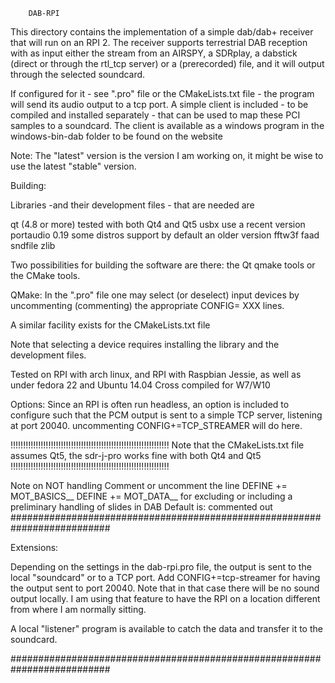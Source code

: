 
		DAB-RPI

This directory contains the implementation of a simple
dab/dab+ receiver that will run on an RPI 2.
The receiver supports terrestrial DAB reception with as input either
the stream from an AIRSPY, a SDRplay, a dabstick (direct
or through the rtl_tcp server) or a (prerecorded) file,
and it will output through the selected soundcard.

If configured for it - see ".pro" file or the CMakeLists.txt file -
the program will send its audio output to a tcp port.
A simple client is included - to be compiled and installed separately -
that can be used to map these PCI samples to a soundcard.
The client is available as a windows program in the windows-bin-dab folder
to be found on the website

Note:
The "latest" version is the version I am working on, it might be wise
to use the latest "stable" version.

Building:

Libraries -and their development files - that are needed are

qt		(4.8 or more)	tested with both Qt4 and Qt5
usbx	use a recent version
portaudio	0.19		some distros support by default an older version
fftw3f
faad
sndfile
zlib

Two possibilities for building the software are there: the Qt qmake tools
or the CMake tools.

QMake:
In the ".pro" file  one may select (or deselect) input devices by
uncommenting (commenting) the appropriate CONFIG= XXX lines.

A similar facility exists for the CMakeLists.txt file

Note that selecting a device requires installing the library and the
development files.

Tested on RPI with arch linux, and RPI with Raspbian Jessie, as well as under fedora 22 and Ubuntu 14.04
Cross compiled for W7/W10

Options:
Since an RPI is often run headless, an option is included to
configure such that the PCM output is sent to a simple TCP server, listening
at port 20040. 
uncommenting CONFIG+=TCP_STREAMER
will do here.

!!!!!!!!!!!!!!!!!!!!!!!!!!!!!!!!!!!!!!!!!!!!!!!!!!!!!!!!!!!!!!!
Note that the CMakeLists.txt file assumes Qt5, the sdr-j-pro works
fine with both Qt4 and Qt5
!!!!!!!!!!!!!!!!!!!!!!!!!!!!!!!!!!!!!!!!!!!!!!!!!!!!!!!!!!!!!!!

Note on NOT handling
Comment or uncomment the line
DEFINE	+= MOT_BASICS__
DEFINE	+= MOT_DATA__
for excluding or including a preliminary handling of slides in DAB
Default is: commented out
##########################################################################

Extensions:

Depending on the settings in the dab-rpi.pro file, the output is
sent to the local "soundcard" or to a TCP port.
Add
CONFIG+=tcp-streamer
for having the output sent to port 20040. Note that in that
case there will be no sound output locally. I am using that feature
to have the RPI on a location different from where I am normally sitting.

A local "listener" program is available to catch the data and transfer it
to the soundcard. 

##########################################################################

